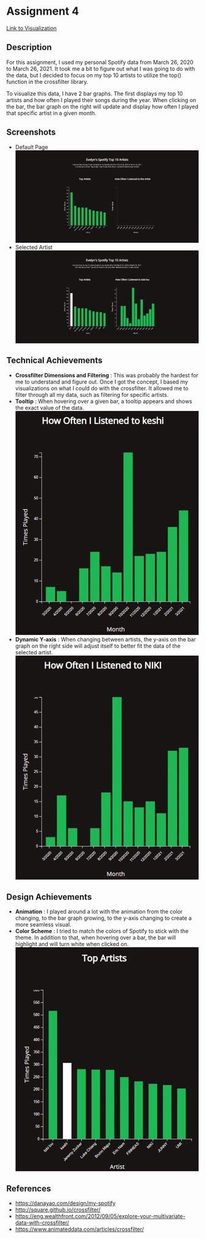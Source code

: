 Assignment 4
==
[Link to Visualization](https://evelyntrvn.github.io/04-multiple-views/)
## Description
For this assignment, I used my personal Spotify data from March 26, 2020 to March 26, 2021. It took me a bit to figure out what I was going to do with the data, but I decided to focus on my top 10 artists to utilize the top() function in the crossfilter library. 

To visualize this data, I have 2 bar graphs. The first displays my top 10 artists and how often I played their songs during the year. When clicking on the bar, the bar graph on the right will update and display how often I played that specific artist in a given month. 

## Screenshots
- Default Page
![Default Page](images/initial.png)
- Selected Artist
![Selected Artist](images/selectedArtist.png)

## Technical Achievements
- **Crossfilter Dimensions and Filtering** : This was probably the hardest for me to understand and figure out. Once I got the concept, I based my visualizations on what I could do with the crossfilter. It allowed me to filter through all my data, such as filtering for specific artists.
- **Tooltip** : When hovering over a given bar, a tooltip appears and shows the exact value of the data.
![Tooltip](images/tooltip.gif)
- **Dynamic Y-axis** : When changing between artists, the y-axis on the bar graph on the right side will adjust itself to better fit the data of the selected artist.
![Dynamic Y-axis](images/dynamicYAxis.gif)

## Design Achievements
- **Animation** : I played around a lot with the animation from the color changing, to the bar graph growing, to the y-axis changing to create a more seamless visual.
- **Color Scheme** : I tried to match the colors of Spotify to stick with the theme. In addition to that, when hovering over a bar, the bar will highlight and will turn white when clicked on. 
![Color Scheme](images/color.gif)


## References
- https://danayao.com/design/my-spotify
- http://square.github.io/crossfilter/
- https://eng.wealthfront.com/2012/09/05/explore-your-multivariate-data-with-crossfilter/
- https://www.animateddata.com/articles/crossfilter/
